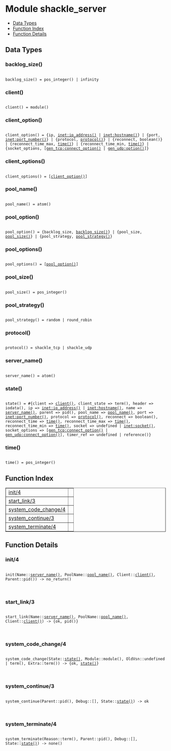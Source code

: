 

# Module shackle_server #
* [Data Types](#types)
* [Function Index](#index)
* [Function Details](#functions)

<a name="types"></a>

## Data Types ##




### <a name="type-backlog_size">backlog_size()</a> ###


<pre><code>
backlog_size() = pos_integer() | infinity
</code></pre>




### <a name="type-client">client()</a> ###


<pre><code>
client() = module()
</code></pre>




### <a name="type-client_option">client_option()</a> ###


<pre><code>
client_option() = {ip, <a href="inet.md#type-ip_address">inet:ip_address()</a> | <a href="inet.md#type-hostname">inet:hostname()</a>} | {port, <a href="inet.md#type-port_number">inet:port_number()</a>} | {protocol, <a href="#type-protocol">protocol()</a>} | {reconnect, boolean()} | {reconnect_time_max, <a href="#type-time">time()</a>} | {reconnect_time_min, <a href="#type-time">time()</a>} | {socket_options, [<a href="gen_tcp.md#type-connect_option">gen_tcp:connect_option()</a> | <a href="gen_udp.md#type-option">gen_udp:option()</a>]}
</code></pre>




### <a name="type-client_options">client_options()</a> ###


<pre><code>
client_options() = [<a href="#type-client_option">client_option()</a>]
</code></pre>




### <a name="type-pool_name">pool_name()</a> ###


<pre><code>
pool_name() = atom()
</code></pre>




### <a name="type-pool_option">pool_option()</a> ###


<pre><code>
pool_option() = {backlog_size, <a href="#type-backlog_size">backlog_size()</a>} | {pool_size, <a href="#type-pool_size">pool_size()</a>} | {pool_strategy, <a href="#type-pool_strategy">pool_strategy()</a>}
</code></pre>




### <a name="type-pool_options">pool_options()</a> ###


<pre><code>
pool_options() = [<a href="#type-pool_option">pool_option()</a>]
</code></pre>




### <a name="type-pool_size">pool_size()</a> ###


<pre><code>
pool_size() = pos_integer()
</code></pre>




### <a name="type-pool_strategy">pool_strategy()</a> ###


<pre><code>
pool_strategy() = random | round_robin
</code></pre>




### <a name="type-protocol">protocol()</a> ###


<pre><code>
protocol() = shackle_tcp | shackle_udp
</code></pre>




### <a name="type-server_name">server_name()</a> ###


<pre><code>
server_name() = atom()
</code></pre>




### <a name="type-state">state()</a> ###


<pre><code>
state() = #{client =&gt; <a href="#type-client">client()</a>, client_state =&gt; term(), header =&gt; iodata(), ip =&gt; <a href="inet.md#type-ip_address">inet:ip_address()</a> | <a href="inet.md#type-hostname">inet:hostname()</a>, name =&gt; <a href="#type-server_name">server_name()</a>, parent =&gt; pid(), pool_name =&gt; <a href="#type-pool_name">pool_name()</a>, port =&gt; <a href="inet.md#type-port_number">inet:port_number()</a>, protocol =&gt; <a href="#type-protocol">protocol()</a>, reconnect =&gt; boolean(), reconnect_time =&gt; <a href="#type-time">time()</a>, reconnect_time_max =&gt; <a href="#type-time">time()</a>, reconnect_time_min =&gt; <a href="#type-time">time()</a>, socket =&gt; undefined | <a href="inet.md#type-socket">inet:socket()</a>, socket_options =&gt; [<a href="gen_tcp.md#type-connect_option">gen_tcp:connect_option()</a> | <a href="gen_udp.md#type-connect_option">gen_udp:connect_option()</a>], timer_ref =&gt; undefined | reference()}
</code></pre>




### <a name="type-time">time()</a> ###


<pre><code>
time() = pos_integer()
</code></pre>

<a name="index"></a>

## Function Index ##


<table width="100%" border="1" cellspacing="0" cellpadding="2" summary="function index"><tr><td valign="top"><a href="#init-4">init/4</a></td><td></td></tr><tr><td valign="top"><a href="#start_link-3">start_link/3</a></td><td></td></tr><tr><td valign="top"><a href="#system_code_change-4">system_code_change/4</a></td><td></td></tr><tr><td valign="top"><a href="#system_continue-3">system_continue/3</a></td><td></td></tr><tr><td valign="top"><a href="#system_terminate-4">system_terminate/4</a></td><td></td></tr></table>


<a name="functions"></a>

## Function Details ##

<a name="init-4"></a>

### init/4 ###

<pre><code>
init(Name::<a href="#type-server_name">server_name()</a>, PoolName::<a href="#type-pool_name">pool_name()</a>, Client::<a href="#type-client">client()</a>, Parent::pid()) -&gt; no_return()
</code></pre>
<br />

<a name="start_link-3"></a>

### start_link/3 ###

<pre><code>
start_link(Name::<a href="#type-server_name">server_name()</a>, PoolName::<a href="#type-pool_name">pool_name()</a>, Client::<a href="#type-client">client()</a>) -&gt; {ok, pid()}
</code></pre>
<br />

<a name="system_code_change-4"></a>

### system_code_change/4 ###

<pre><code>
system_code_change(State::<a href="#type-state">state()</a>, Module::module(), OldVsn::undefined | term(), Extra::term()) -&gt; {ok, <a href="#type-state">state()</a>}
</code></pre>
<br />

<a name="system_continue-3"></a>

### system_continue/3 ###

<pre><code>
system_continue(Parent::pid(), Debug::[], State::<a href="#type-state">state()</a>) -&gt; ok
</code></pre>
<br />

<a name="system_terminate-4"></a>

### system_terminate/4 ###

<pre><code>
system_terminate(Reason::term(), Parent::pid(), Debug::[], State::<a href="#type-state">state()</a>) -&gt; none()
</code></pre>
<br />


